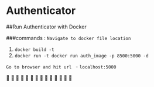 # Authenticator



 ##Run Authenticator with Docker

###commands : 
 `Navigate to docker file location` 
 <ol>
 <li><code>docker build -t <username/App-Name> </code></li>
  <li><code>docker run -t docker run auth_image -p 8500:5000 -d </code></li>
 </ol>
 
 <code>Go to browser and hit url  </code> - `localhost:5000`
 
 🎉 :tada: 🎉 :tada: 🎉 :tada: 🎉 :tada: 🎉 :tada: 🎉 :tada: 🎉 :tada: 
 